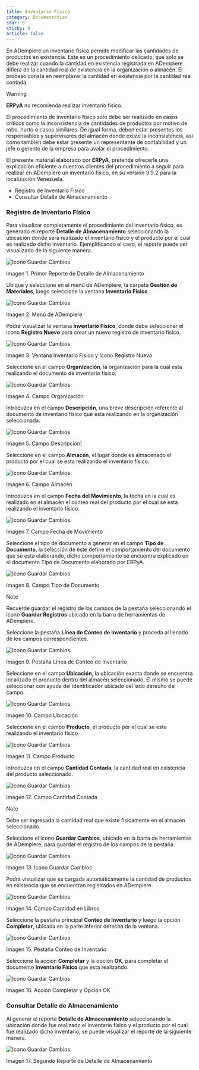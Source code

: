 ```yaml
---
title: Inventario Físico
category: Documentation
star: 9
sticky: 9
article: false
---
```


En ADempiere un inventario físico permite modificar las cantidades de productos en existencia. Este es un procedimiento delicado, que solo se debe realizar cuando la cantidad en existencia registrada en ADempiere difiera de la cantidad real de existencia en la organización o almacén. El proceso consta en reemplazar la cantidad en existencia por la cantidad real contada.

Warning

**ERPyA** no recomienda realizar inventario físico.

El procedimiento de inventario físico sólo debe ser realizado en casos críticos como la inconsistencia de cantidades de productos por motivo de robo, hurto o casos similares. De igual forma, deben estar presentes los responsables y supervisores del almacén donde existe la inconsistencia, así como también debe estar presente un representante de contabilidad y un jefe o gerente de la empresa para avalar el procedimiento.

El presente material elaborado por **ERPyA**, pretende ofrecerle una explicación eficiente a nuestros clientes del procedimiento a seguir para realizar en ADempiere un inventario físico, en su versión 3.9.2 para la localización Venezuela.

- Registro de Inventario Físico
- Consultar Detalle de Almacenamiento

### Registro de Inventario Físico

Para visualizar completamente el procedimiento del inventario físico, es generado el reporte **Detalle de Almacenamiento** seleccionando la ubicación donde será realizado el inventario físico y el producto por el cual es realizado dicho inventario. Ejemplificando el caso, el reporte puede ser visualizado de la siguiente manera.

![Icono Guardar Cambios](/assets/img/docs/materials-management/mam-materials-image75.png)

Imagen 1. Primer Reporte de Detalle de Almacenamiento

Ubique y seleccione en el menú de ADempiere, la carpeta **Gestión de Materiales**, luego seleccione la ventana **Inventario Físico**.

![Icono Guardar Cambios](/assets/img/docs/materials-management/mam-materials-image76.png)

Imagen 2. Menú de ADempiere

Podrá visualizar la ventana **Inventario Físico**, donde debe seleccionar el icono **Registro Nuevo** para crear un nuevo registro de inventario físico.

![Icono Guardar Cambios](/assets/img/docs/materials-management/mam-materials-image77.png)

Imagen 3. Ventana Inventario Físico y Icono Registro Nuevo

Seleccione en el campo **Organización**, la organización para la cual esta realizando el documento de inventario físico.

![Icono Guardar Cambios](/assets/img/docs/materials-management/mam-materials-image78.png)

Imagen 4. Campo Organización

Introduzca en el campo **Descripción**, una breve descripción referente al documento de inventario físico que esta realizando en la organización seleccionada.

![Icono Guardar Cambios](/assets/img/docs/materials-management/mam-materials-image79.png)

Imagen 5. Campo Descripción|

Seleccione en el campo **Almacén**, el lugar donde es almacenado el producto por el cual se esta realizando el inventario físico.

![Icono Guardar Cambios](/assets/img/docs/materials-management/mam-materials-image80.png)

Imagen 6. Campo Almacén

Introduzca en el campo **Fecha del Movimiento**, la fecha en la cual es realizado en el almacén el conteo real del producto por el cual se esta realizando el inventario físico.

![Icono Guardar Cambios](/assets/img/docs/materials-management/mam-materials-image81.png)

Imagen 7. Campo Fecha de Movimiento

Seleccione el tipo de documento a generar en el campo **Tipo de Documento**, la selección de este define el comportamiento del documento que se esta elaborando, dicho comportamiento se encuentra explicado en el documento Tipo de Documento elaborado por ERPyA.

![Icono Guardar Cambios](/assets/img/docs/materials-management/mam-materials-image82.png)

Imagen 8. Campo Tipo de Documento

Note

Recuerde guardar el registro de los campos de la pestaña seleccionando el icono **Guardar Registros** ubicado en la barra de herramientas de ADempiere.

Seleccione la pestaña **Línea de Conteo de Inventario** y proceda al llenado de los campos correspondientes.

![Icono Guardar Cambios](/assets/img/docs/materials-management/mam-materials-image83.png)

Imagen 9. Pestaña Línea de Conteo de Inventario

Seleccione en el campo **Ubicación**, la ubicación exacta donde se encuentra localizado el producto dentro del almacén seleccionado. El mismo se puede seleccionar con ayuda del identificador ubicado del lado derecho del campo.

![Icono Guardar Cambios](/assets/img/docs/materials-management/mam-materials-image84.png)

Imagen 10. Campo Ubicación

Seleccione en el campo **Producto**, el producto por el cual se esta realizando el inventario físico.

![Icono Guardar Cambios](/assets/img/docs/materials-management/mam-materials-image85.png)

Imagen 11. Campo Producto

Introduzca en el campo **Cantidad Contada**, la cantidad real en existencia del producto seleccionado.

![Icono Guardar Cambios](/assets/img/docs/materials-management/mam-materials-image86.png)

Imagen 12. Campo Cantidad Contada

Note

Debe ser ingresada la cantidad real que existe físicamente en el almacén seleccionado.

Seleccione el icono **Guardar Cambios**, ubicado en la barra de herramientas de ADempiere, para guardar el registro de los campos de la pestaña.

![Icono Guardar Cambios](/assets/img/docs/materials-management/mam-materials-image87.png)

Imagen 13. Icono Guardar Cambios

Podrá visualizar que es cargada automáticamente la cantidad de productos en existencia que se encuentran registrados en ADempiere.

![Icono Guardar Cambios](/assets/img/docs/materials-management/mam-materials-image88.png)

Imagen 14. Campo Cantidad en Libros

Seleccione la pestaña principal **Conteo de Inventario** y luego la opción **Completar**, ubicada en la parte inferior derecha de la ventana.

![Icono Guardar Cambios](/assets/img/docs/materials-management/mam-materials-image89.png)

Imagen 15. Pestaña Conteo de Inventario

Seleccione la acción **Completar** y la opción **OK**, para completar el documento **Inventario Físico** que esta realizando.

![Icono Guardar Cambios](/assets/img/docs/materials-management/mam-materials-image90.png)

Imagen 16. Acción Completar y Opción OK

### Consultar Detalle de Almacenamiento

Al generar el reporte **Detalle de Almacenamiento** seleccionando la ubicación donde fue realizado el inventario físico y el producto por el cual fue realizado dicho inventario, se puede visualizar el reporte de la siguiente manera.

![Icono Guardar Cambios](/assets/img/docs/materials-management/mam-materials-image999.png)

Imagen 17. Segundo Reporte de Detalle de Almacenamiento
